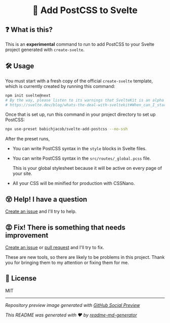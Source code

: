 <h1 align="center">🔺 Add PostCSS to Svelte</h1>

## ❓ What is this?
This is an **experimental** command to run to add PostCSS to your Svelte project generated with `create-svelte`.

## 🛠 Usage
You must start with a fresh copy of the official `create-svelte` template, which is currently created by running this command:
```sh
npm init svelte@next
# By the way, please listen to its warnings that SvelteKit is an alpha project
# https://svelte.dev/blog/whats-the-deal-with-sveltekit#When_can_I_start_using_it
```

Once that is set up, run this command in your project directory to set up PostCSS:
```sh
npx use-preset babichjacob/svelte-add-postcss --no-ssh
```

After the preset runs,
* You can write PostCSS syntax in the `style` blocks in Svelte files.

* You can write PostCSS syntax in the `src/routes/_global.pcss` file.
  
  This is your global stylesheet because it will be active on every page of your site.

* All your CSS will be minified for production with CSSNano.

## 😵 Help! I have a question
[Create an issue](https://github.com/babichjacob/svelte-add-postcss/issues/new) and I'll try to help.

## 😡 Fix! There is something that needs improvement
[Create an issue](https://github.com/babichjacob/svelte-add-postcss/issues/new) or [pull request](https://github.com/babichjacob/svelte-add-postcss/pulls) and I'll try to fix.

These are new tools, so there are likely to be problems in this project. Thank you for bringing them to my attention or fixing them for me.

## 📄 License
MIT

---

*Repository preview image generated with [GitHub Social Preview](https://social-preview.pqt.dev/)*

_This README was generated with ❤️ by [readme-md-generator](https://github.com/kefranabg/readme-md-generator)_
